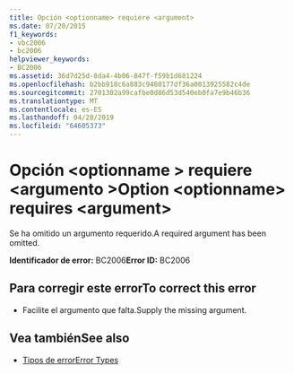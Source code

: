 ```yaml
---
title: Opción <optionname> requiere <argument>
ms.date: 07/20/2015
f1_keywords:
- vbc2006
- bc2006
helpviewer_keywords:
- BC2006
ms.assetid: 36d7d25d-8da4-4b06-847f-f59b1d681224
ms.openlocfilehash: b2bb918c6a883c9480177df36a0013925582c4de
ms.sourcegitcommit: 2701302a99cafbe0d86d53d540eb0fa7e9b46b36
ms.translationtype: MT
ms.contentlocale: es-ES
ms.lasthandoff: 04/28/2019
ms.locfileid: "64605373"
---
```

# <a name="option-optionname-requires-argument"></a><span data-ttu-id="1b043-102">Opción \<optionname > requiere \<argumento ></span><span class="sxs-lookup"><span data-stu-id="1b043-102">Option \<optionname> requires \<argument></span></span>
<span data-ttu-id="1b043-103">Se ha omitido un argumento requerido.</span><span class="sxs-lookup"><span data-stu-id="1b043-103">A required argument has been omitted.</span></span>  
  
 <span data-ttu-id="1b043-104">**Identificador de error:** BC2006</span><span class="sxs-lookup"><span data-stu-id="1b043-104">**Error ID:** BC2006</span></span>  
  
## <a name="to-correct-this-error"></a><span data-ttu-id="1b043-105">Para corregir este error</span><span class="sxs-lookup"><span data-stu-id="1b043-105">To correct this error</span></span>  
  
- <span data-ttu-id="1b043-106">Facilite el argumento que falta.</span><span class="sxs-lookup"><span data-stu-id="1b043-106">Supply the missing argument.</span></span>  
  
## <a name="see-also"></a><span data-ttu-id="1b043-107">Vea también</span><span class="sxs-lookup"><span data-stu-id="1b043-107">See also</span></span>

- [<span data-ttu-id="1b043-108">Tipos de error</span><span class="sxs-lookup"><span data-stu-id="1b043-108">Error Types</span></span>](../../visual-basic/programming-guide/language-features/error-types.md)
